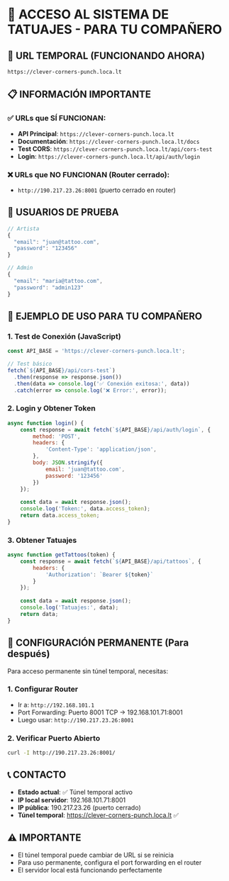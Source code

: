 # 🎨 ACCESO AL SISTEMA DE TATUAJES - PARA TU COMPAÑERO

## 🚀 URL TEMPORAL (FUNCIONANDO AHORA)
```
https://clever-corners-punch.loca.lt
```

## 📋 INFORMACIÓN IMPORTANTE

### ✅ URLs que SÍ FUNCIONAN:
- **API Principal**: `https://clever-corners-punch.loca.lt`
- **Documentación**: `https://clever-corners-punch.loca.lt/docs`
- **Test CORS**: `https://clever-corners-punch.loca.lt/api/cors-test`
- **Login**: `https://clever-corners-punch.loca.lt/api/auth/login`

### ❌ URLs que NO FUNCIONAN (Router cerrado):
- `http://190.217.23.26:8001` (puerto cerrado en router)

## 🔐 USUARIOS DE PRUEBA
```javascript
// Artista
{
  "email": "juan@tattoo.com",
  "password": "123456"
}

// Admin
{
  "email": "maria@tattoo.com", 
  "password": "admin123"
}
```

## 🧪 EJEMPLO DE USO PARA TU COMPAÑERO

### 1. Test de Conexión (JavaScript)
```javascript
const API_BASE = 'https://clever-corners-punch.loca.lt';

// Test básico
fetch(`${API_BASE}/api/cors-test`)
  .then(response => response.json())
  .then(data => console.log('✅ Conexión exitosa:', data))
  .catch(error => console.log('❌ Error:', error));
```

### 2. Login y Obtener Token
```javascript
async function login() {
    const response = await fetch(`${API_BASE}/api/auth/login`, {
        method: 'POST',
        headers: {
            'Content-Type': 'application/json',
        },
        body: JSON.stringify({
            email: 'juan@tattoo.com',
            password: '123456'
        })
    });
    
    const data = await response.json();
    console.log('Token:', data.access_token);
    return data.access_token;
}
```

### 3. Obtener Tatuajes
```javascript
async function getTattoos(token) {
    const response = await fetch(`${API_BASE}/api/tattoos`, {
        headers: {
            'Authorization': `Bearer ${token}`
        }
    });
    
    const data = await response.json();
    console.log('Tatuajes:', data);
    return data;
}
```

## 🔄 CONFIGURACIÓN PERMANENTE (Para después)

Para acceso permanente sin túnel temporal, necesitas:

### 1. Configurar Router
- Ir a: `http://192.168.101.1`
- Port Forwarding: Puerto 8001 TCP → 192.168.101.71:8001
- Luego usar: `http://190.217.23.26:8001`

### 2. Verificar Puerto Abierto
```bash
curl -I http://190.217.23.26:8001/
```

## 📞 CONTACTO
- **Estado actual**: ✅ Túnel temporal activo
- **IP local servidor**: 192.168.101.71:8001
- **IP pública**: 190.217.23.26 (puerto cerrado)
- **Túnel temporal**: https://clever-corners-punch.loca.lt ✅

## ⚠️ IMPORTANTE
- El túnel temporal puede cambiar de URL si se reinicia
- Para uso permanente, configura el port forwarding en el router
- El servidor local está funcionando perfectamente